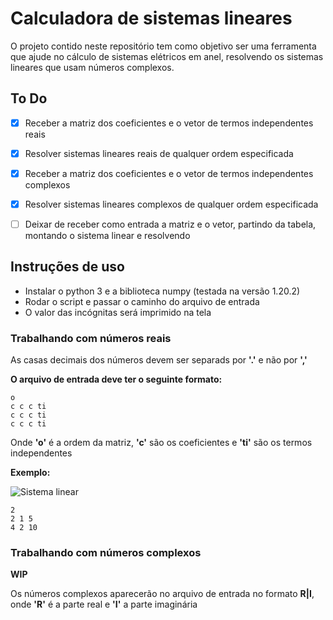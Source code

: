 # Calculadora de sistemas lineares

O projeto contido neste repositório tem como objetivo ser uma ferramenta que ajude
no cálculo de sistemas elétricos em anel, resolvendo os sistemas lineares que usam números complexos.

## To Do

- [X] Receber a matriz dos coeficientes e o vetor de termos independentes reais
- [X] Resolver sistemas lineares reais de qualquer ordem especificada
- [X] Receber a matriz dos coeficientes e o vetor de termos independentes complexos
- [X] Resolver sistemas lineares complexos de qualquer ordem especificada
- [ ] Deixar de receber como entrada a matriz e o vetor, partindo da tabela, montando o sistema linear e resolvendo


## Instruções de uso

- Instalar o python 3 e a biblioteca numpy (testada na versão 1.20.2)
- Rodar o script e passar o caminho do arquivo de entrada
- O valor das incógnitas será imprimido na tela

### Trabalhando com números reais

As casas decimais dos números devem ser separads por **'.'** e não por **','**

**O arquivo de entrada deve ter o seguinte formato:**

```
o
c c c ti
c c c ti
c c c ti
```

Onde **'o'** é a ordem da matriz, **'c'** são os coeficientes e **'ti'** são os termos independentes


**Exemplo:**

![Sistema linear](https://www.todoestudo.com.br/wp-content/uploads/2020/05/sistema-linear-3.png)

```
2
2 1 5
4 2 10
```

### Trabalhando com números complexos

**WIP**

Os números complexos aparecerão no arquivo de entrada no formato **R|I**, onde
**'R'** é a parte real e **'I'** a parte imaginária
